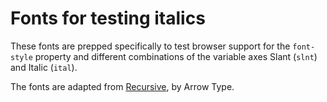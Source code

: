 # Fonts for testing italics

These fonts are prepped specifically to test browser support for the `font-style` property and different combinations of the variable axes Slant (`slnt`) and Italic (`ital`).

The fonts are adapted from [Recursive](https://github.com/arrowtype/recursive), by Arrow Type.
